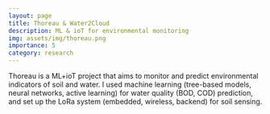 ```yaml
---
layout: page
title: Thoreau & Water2Cloud
description: ML & ioT for environmental monitoring
img: assets/img/thoreau.png
importance: 5
category: research
---
```


Thoreau is a ML+ioT project that aims to monitor and predict environmental indicators of soil and water. I used machine learning (tree-based models, neural networks, active learning) for water quality (BOD, COD) prediction, and set up the LoRa system (embedded, wireless, backend) for soil sensing. 